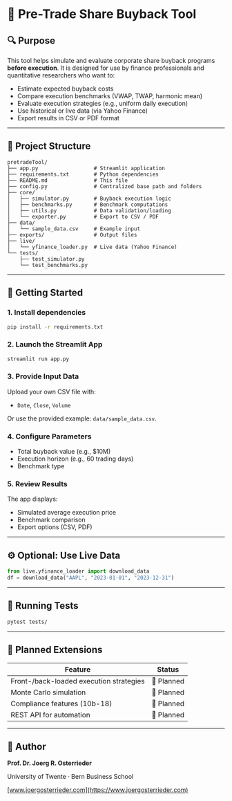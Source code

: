 # 📘 Pre-Trade Share Buyback Tool

## 🔍 Purpose
This tool helps simulate and evaluate corporate share buyback programs **before execution**. It is designed for use by finance professionals and quantitative researchers who want to:

- Estimate expected buyback costs  
- Compare execution benchmarks (VWAP, TWAP, harmonic mean)  
- Evaluate execution strategies (e.g., uniform daily execution)  
- Use historical or live data (via Yahoo Finance)  
- Export results in CSV or PDF format  

---

## 🧱 Project Structure

```
pretradeTool/
├── app.py                  # Streamlit application
├── requirements.txt        # Python dependencies
├── README.md               # This file
├── config.py               # Centralized base path and folders
├── core/
│   ├── simulator.py        # Buyback execution logic
│   ├── benchmarks.py       # Benchmark computations
│   ├── utils.py            # Data validation/loading
│   └── exporter.py         # Export to CSV / PDF
├── data/
│   └── sample_data.csv     # Example input
├── exports/                # Output files
├── live/
│   └── yfinance_loader.py  # Live data (Yahoo Finance)
└── tests/
    ├── test_simulator.py
    └── test_benchmarks.py
```

---

## 🚀 Getting Started

### 1. Install dependencies
```bash
pip install -r requirements.txt
```

### 2. Launch the Streamlit App
```bash
streamlit run app.py
```

### 3. Provide Input Data
Upload your own CSV file with:

- `Date`, `Close`, `Volume`

Or use the provided example: `data/sample_data.csv`.

### 4. Configure Parameters
- Total buyback value (e.g., $10M)
- Execution horizon (e.g., 60 trading days)
- Benchmark type

### 5. Review Results
The app displays:
- Simulated average execution price
- Benchmark comparison
- Export options (CSV, PDF)

---

## ⚙️ Optional: Use Live Data

```python
from live.yfinance_loader import download_data
df = download_data("AAPL", "2023-01-01", "2023-12-31")
```

---

## 🧪 Running Tests
```bash
pytest tests/
```

---

## 🔄 Planned Extensions

| Feature | Status |
|--------|--------|
| Front-/back-loaded execution strategies | 🔲 Planned |
| Monte Carlo simulation | 🔲 Planned |
| Compliance features (10b-18) | 🔲 Planned |
| REST API for automation | 🔲 Planned |

---

## 👤 Author

**Prof. Dr. Joerg R. Osterrieder**  

University of Twente · Bern Business School  

[www.joergosterrieder.com](https://www.joergosterrieder.com)

